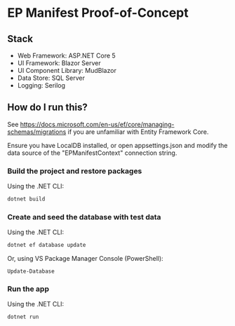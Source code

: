# EP Manifest Proof-of-Concept

## Stack

* Web Framework: ASP.NET Core 5
* UI Framework: Blazor Server
* UI Component Library: MudBlazor
* Data Store: SQL Server
* Logging: Serilog

## How do I run this?

See <https://docs.microsoft.com/en-us/ef/core/managing-schemas/migrations> if you are unfamiliar with Entity Framework Core.

Ensure you have LocalDB installed, or open appsettings.json and modify the data source of the "EPManifestContext" connection string.

### Build the project and restore packages

Using the .NET CLI:

```bash
dotnet build
```

### Create and seed the database with test data

Using the .NET CLI:

```bash
dotnet ef database update
```

Or, using VS Package Manager Console (PowerShell):

```pwsh
Update-Database
```

### Run the app

Using the .NET CLI:

```bash
dotnet run
```
